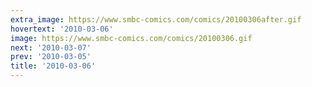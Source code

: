 ```yaml
---
extra_image: https://www.smbc-comics.com/comics/20100306after.gif
hovertext: '2010-03-06'
image: https://www.smbc-comics.com/comics/20100306.gif
next: '2010-03-07'
prev: '2010-03-05'
title: '2010-03-06'
---
```

